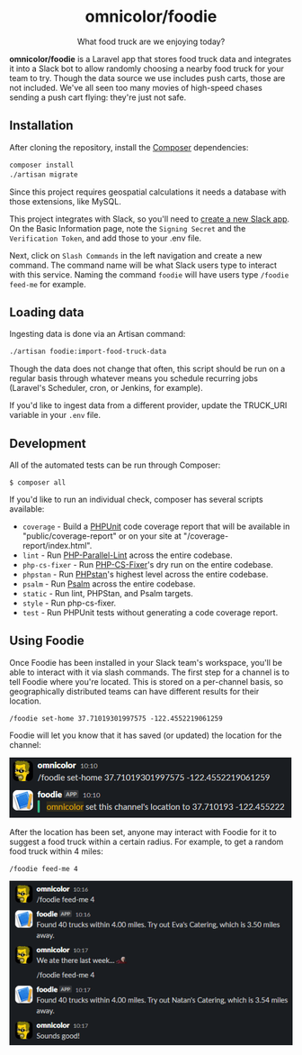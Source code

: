 <h1 align="center">omnicolor/foodie</h1>
<p align="center">What food truck are we enjoying today?</p>

**omnicolor/foodie** is a Laravel app that stores food truck data and integrates it into a Slack bot to allow randomly choosing a nearby food truck for your team to try. Though the data source we use includes push carts, those are not included. We've all seen too many movies of high-speed chases sending a push cart flying: they're just not safe.

## Installation
After cloning the repository, install the [Composer](https://getcomposer.org) dependencies:

```bash
composer install
./artisan migrate
```

Since this project requires geospatial calculations it needs a database with those extensions, like MySQL.

This project integrates with Slack, so you'll need to [create a new Slack app](https://api.slack.com/apps). On the Basic Information page, note the `Signing Secret` and the `Verification Token`, and add those to your .env file.

Next, click on `Slash Commands` in the left navigation and create a new command. The command name will be what Slack users type to interact with this service. Naming the command `foodie` will have users type `/foodie feed-me` for example.

## Loading data
Ingesting data is done via an Artisan command:

```bash
./artisan foodie:import-food-truck-data
```
Though the data does not change that often, this script should be run on a regular basis through whatever means you schedule recurring jobs (Laravel's Scheduler, cron, or Jenkins, for example).

If you'd like to ingest data from a different provider, update the TRUCK_URI variable in your `.env` file.

## Development
All of the automated tests can be run through Composer:

```shell
$ composer all
```
If you'd like to run an individual check, composer has several scripts available:
* `coverage` - Build a [PHPUnit](https://phpunit.readthedocs.io/) code coverage report that will be available in "public/coverage-report" or on your site at "<host>/coverage-report/index.html".
* `lint` - Run [PHP-Parallel-Lint](https://github.com/php-parallel-lint/PHP-Parallel-Lint) across the entire codebase.
* `php-cs-fixer` - Run [PHP-CS-Fixer](https://github.com/PHP-CS-Fixer/PHP-CS-Fixer)'s dry run on the entire codebase.
* `phpstan` - Run [PHPstan](https://phpstan.org/)'s highest level across the entire codebase.
* `psalm` - Run [Psalm](https://psalm.dev/) across the entire codebase.
* `static` - Run lint, PHPStan, and Psalm targets.
* `style` - Run php-cs-fixer.
* `test` - Run PHPUnit tests without generating a code coverage report.

## Using Foodie

Once Foodie has been installed in your Slack team's workspace, you'll be able to interact with it via slash commands. The first step for a channel is to tell Foodie where you're located. This is stored on a per-channel basis, so geographically distributed teams can have different results for their location.

```
/foodie set-home 37.71019301997575 -122.4552219061259
```

Foodie will let you know that it has saved (or updated) the location for the channel:

<img alt="Screenshot of a Slack user using a slash command to set the channel's location, and Food responding that it has been set." src="public/images/setting-location.png">

After the location has been set, anyone may interact with Foodie for it to suggest a food truck within a certain radius. For example, to get a random food truck within 4 miles:

```
/foodie feed-me 4
```

<img alt="Screenshot of a Slack user getting suggestions from Foodie for where to eat." src="public/images/getting-suggestions.png">
